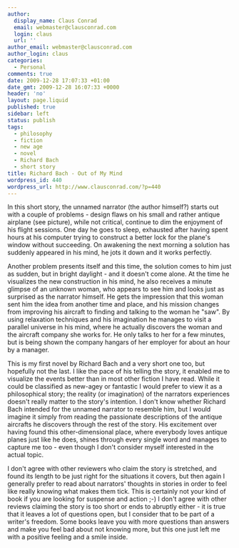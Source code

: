 ```yaml
---
author:
  display_name: Claus Conrad
  email: webmaster@clausconrad.com
  login: claus
  url: ''
author_email: webmaster@clausconrad.com
author_login: claus
categories:
  - Personal
comments: true
date: 2009-12-28 17:07:33 +01:00
date_gmt: 2009-12-28 16:07:33 +0000
header: 'no'
layout: page.liquid
published: true
sidebar: left
status: publish
tags:
  - philosophy
  - fiction
  - new age
  - novel
  - Richard Bach
  - short story
title: Richard Bach - Out of My Mind
wordpress_id: 440
wordpress_url: http://www.clausconrad.com/?p=440
---
```

In this short story, the unnamed narrator (the author himself?) starts out with a couple of problems - design flaws on his small and rather antique airplane (see picture), while not critical, continue to dim the enjoyment of his flight sessions. One day he goes to sleep, exhausted after having spent hours at his computer trying to construct a better lock for the plane's window without succeeding. On awakening the next morning a solution has suddenly appeared in his mind, he jots it down and it works perfectly.

Another problem presents itself and this time, the solution comes to him just as sudden, but in bright daylight - and it doesn't come alone. At the time he visualizes the new construction in his mind, he also receives a minute glimpse of an unknown woman, who appears to see him and looks just as surprised as the narrator himself. He gets the impression that this woman sent him the idea from another time and place, and his mission changes from improving his aircraft to finding and talking to the woman he "saw". By using relaxation techniques and his imagination he manages to visit a parallel universe in his mind, where he actually discovers the woman and the aircraft company she works for. He only talks to her for a few minutes, but is being shown the company hangars of her employer for about an hour by a manager.

This is my first novel by Richard Bach and a very short one too, but hopefully not the last. I like the pace of his telling the story, it enabled me to visualize the events better than in most other fiction I have read. While it could be classified as new-agey or fantastic I would prefer to view it as a philosophical story; the reality (or imagination) of the narrators experiences doesn't really matter to the story's intention. I don't know whether Richard Bach intended for the unnamed narrator to resemble him, but I would imagine it simply from reading the passionate descriptions of the antique aircrafts he discovers through the rest of the story. His excitement over having found this other-dimensional place, where everybody loves antique planes just like he does, shines through every single word and manages to capture me too - even though I don't consider myself interested in the actual topic.

I don't agree with other reviewers who claim the story is stretched, and found its length to be just right for the situations it covers, but then again I generally prefer to read about narrators' thoughts in stories in order to feel like really knowing what makes them tick. This is certainly not your kind of book if you are looking for suspense and action ;-) I don't agree with other reviews claiming the story is too short or ends to abruptly either - it is true that it leaves a lot of questions open, but I consider that to be part of a writer's freedom. Some books leave you with more questions than answers and make you feel bad about not knowing more, but this one just left me with a positive feeling and a smile inside.
